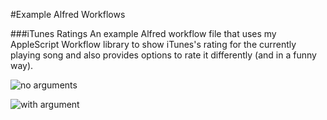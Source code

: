 #Example Alfred Workflows
 
###iTunes Ratings
An example Alfred workflow file that uses my AppleScript Workflow library to show iTunes's rating for the currently playing song and also provides options to rate it differently (and in a funny way).

![no arguments](https://raw.github.com/qlassiqa/alfred-workflow/master/example%20workflows/screenshot.jpg)

![with argument](https://raw.github.com/qlassiqa/alfred-workflow/master/example%20workflows/screenshot2.jpg)